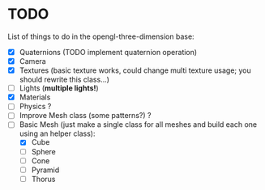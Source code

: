 # TODO

List of things to do in the opengl-three-dimension base:

- [x] Quaternions (TODO implement quaternion operation)
- [x] Camera 
- [x] Textures (basic texture works, could change multi texture usage; you should rewrite this class...)
- [ ] Lights (**multiple lights!**)
- [x] Materials
- [ ] Physics ?
- [ ] Improve Mesh class (some patterns?) ?
- [ ] Basic Mesh (just make a single class for all meshes and build each one using an helper class):
    - [x] Cube
    - [ ] Sphere
    - [ ] Cone
    - [ ] Pyramid
    - [ ] Thorus
